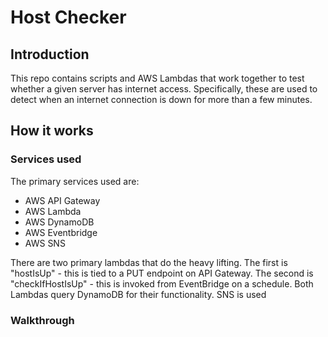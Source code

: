 # Host Checker

## Introduction

This repo contains scripts and AWS Lambdas that work together to test whether a given server has internet access. Specifically, these are used to detect when an internet connection is down for more than a few minutes.

## How it works

### Services used

The primary services used are:

- AWS API Gateway
- AWS Lambda
- AWS DynamoDB
- AWS Eventbridge
- AWS SNS


There are two primary lambdas that do the heavy lifting. The first is "hostIsUp" - this is tied to a PUT endpoint on API Gateway. The second is "checkIfHostIsUp" - this is invoked from EventBridge on a schedule. Both Lambdas query DynamoDB for their functionality. SNS is used

### Walkthrough